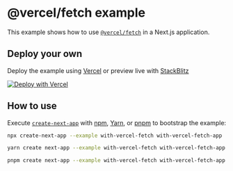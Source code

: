 # @vercel/fetch example

This example shows how to use [`@vercel/fetch`](https://www.npmjs.com/package/@vercel/fetch) in a Next.js application.

## Deploy your own

Deploy the example using [Vercel](https://vercel.com?utm_source=github&utm_medium=readme&utm_campaign=next-example) or preview live with [StackBlitz](https://stackblitz.com/github/vercel/next.js/tree/canary/examples/with-vercel-fetch)

[![Deploy with Vercel](https://vercel.com/button)](https://vercel.com/new/git/external?repository-url=https://github.com/vercel/next.js/tree/canary/examples/with-vercel-fetch&project-name=with-vercel-fetch&repository-name=with-vercel-fetch)

## How to use

Execute [`create-next-app`](https://github.com/vercel/next.js/tree/canary/packages/create-next-app) with [npm](https://docs.npmjs.com/cli/init), [Yarn](https://yarnpkg.com/lang/en/docs/cli/create/), or [pnpm](https://pnpm.io) to bootstrap the example:

```bash
npx create-next-app --example with-vercel-fetch with-vercel-fetch-app
```

```bash
yarn create next-app --example with-vercel-fetch with-vercel-fetch-app
```

```bash
pnpm create next-app --example with-vercel-fetch with-vercel-fetch-app
```
